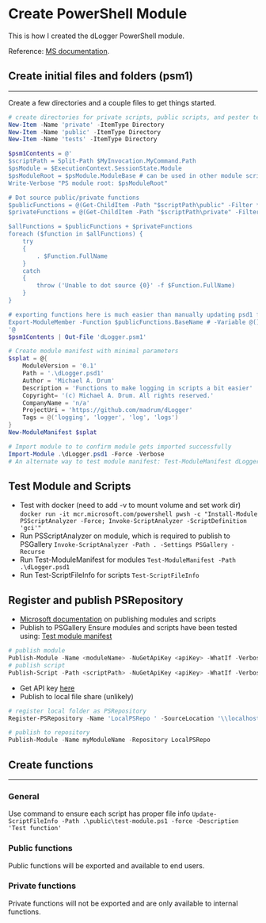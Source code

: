 # Create PowerShell Module
This is how I created the dLogger PowerShell module.

Reference: [MS documentation](https://docs.microsoft.com/en-us/powershell/scripting/developer/module/how-to-write-a-powershell-module-manifest?view=powershell-7.2).

## Create initial files and folders (psm1)
---
Create a few directories and a couple files to get things started. 

```PowerShell
# create directories for private scripts, public scripts, and pester test scripts
New-Item -Name 'private' -ItemType Directory
New-Item -Name 'public' -ItemType Directory
New-Item -Name 'tests' -ItemType Directory

$psm1Contents = @'
$scriptPath = Split-Path $MyInvocation.MyCommand.Path
$psModule = $ExecutionContext.SessionState.Module
$psModuleRoot = $psModule.ModuleBase # can be used in other module scripts
Write-Verbose "PS module root: $psModuleRoot"

# Dot source public/private functions
$publicFunctions = @(Get-ChildItem -Path "$scriptPath\public" -Filter *.ps1 -Recurse -ErrorAction SilentlyContinue)
$privateFunctions = @(Get-ChildItem -Path "$scriptPath\private" -Filter *.ps1 -Recurse -ErrorAction SilentlyContinue)

$allFunctions = $publicFunctions + $privateFunctions
foreach ($function in $allFunctions) {
    try
    {
        . $Function.FullName
    }
    catch
    {
        throw ('Unable to dot source {0}' -f $Function.FullName)
    }
}

# exporting functions here is much easier than manually updating psd1 file with function to export
Export-ModuleMember -Function $publicFunctions.BaseName # -Variable @() -Alias @()
'@
$psm1Contents | Out-File 'dLogger.psm1'

# Create module manifest with minimal parameters
$splat = @{
    ModuleVersion = '0.1'
    Path = '.\dLogger.psd1'
    Author = 'Michael A. Drum'
    Description = 'Functions to make logging in scripts a bit easier'
    Copyright= '(c) Michael A. Drum. All rights reserved.'
    CompanyName = 'n/a'
    ProjectUri = 'https://github.com/madrum/dLogger'
    Tags = @('logging', 'logger', 'log', 'logs')
}
New-ModuleManifest $splat

# Import module to to confirm module gets imported successfully
Import-Module .\dLogger.psd1 -Force -Verbose
# An alternate way to test module manifest: Test-ModuleManifest dLogger.psd1
```

## Test Module and Scripts
* Test with docker (need to add -v to mount volume and set work dir)
`docker run -it mcr.microsoft.com/powershell pwsh -c "Install-Module PSScriptAnalyzer -Force; Invoke-ScriptAnalyzer -ScriptDefinition 'gci'"`
* Run PSScriptAnalyzer on module, which is required to publish to PSGallery
`Invoke-ScriptAnalyzer -Path . -Settings PSGallery -Recurse`
* Run Test-ModuleManifest for modules
`Test-ModuleManifest -Path .\dLogger.psd1`
* Run Test-ScriptFileInfo for scripts
`Test-ScriptFileInfo`

## Register and publish PSRepository
* [Microsoft documentation](https://docs.microsoft.com/en-us/powershell/scripting/gallery/how-to/publishing-packages/publishing-a-package?view=powershell-7.2) on publishing modules and scripts
* Publish to PSGallery
Ensure modules and scripts have been tested using: [Test module manifest](#test-module-manifest)
```PowerShell
# publish module
Publish-Module -Name <moduleName> -NuGetApiKey <apiKey> -WhatIf -Verbose
# publish script
Publish-Script -Path <scriptPath> -NuGetApiKey <apiKey> -WhatIf -Verbose
```
  * Get API key [here](https://www.powershellgallery.com/account/apikeys) 
* Publish to local file share (unlikely)
```PowerShell
# register local folder as PSRepository
Register-PSRepository -Name 'LocalPSRepo ' -SourceLocation '\\localhost\PSRepoLocal\' -InstallationPolicy Trusted

# publish to repository
Publish-Module -Name myModuleName -Repository LocalPSRepo
```

## Create functions
---
### General
Use command to ensure each script has proper file info
`Update-ScriptFileInfo -Path .\public\test-module.ps1 -force -Description 'Test function'`

### Public functions
Public functions will be exported and available to end users.

### Private functions
Private functions will not be exported and are only available to internal functions.
